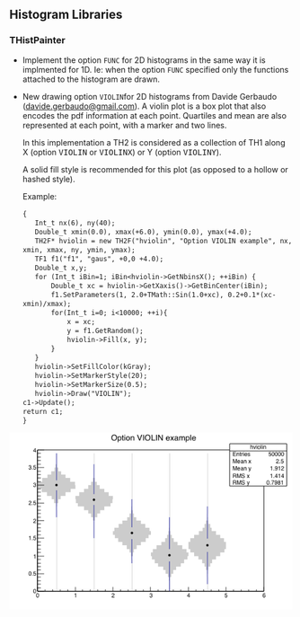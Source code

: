 
## Histogram Libraries

### THistPainter

-   Implement the option `FUNC` for 2D histograms in the same way
    it is implmented for 1D. Ie: when the option `FUNC` specified
    only the functions attached to the histogram are drawn.
-   New drawing option `VIOLIN`for 2D histograms from Davide Gerbaudo
    (davide.gerbaudo@gmail.com).
    A violin plot is a box plot that also encodes the pdf information at each point.
    Quartiles and mean are also represented at each point, with a marker and two lines.

    In this implementation a TH2 is considered as a collection of TH1 along
    X (option <tt>VIOLIN</tt> or <tt>VIOLINX</tt>) or Y (option <tt>VIOLINY</tt>).

    A solid fill style is recommended for this plot (as opposed to a hollow or
    hashed style).

    Example:

    ``` {.cpp}
    {
       Int_t nx(6), ny(40);
       Double_t xmin(0.0), xmax(+6.0), ymin(0.0), ymax(+4.0);
       TH2F* hviolin = new TH2F("hviolin", "Option VIOLIN example", nx, xmin, xmax, ny, ymin, ymax);
       TF1 f1("f1", "gaus", +0,0 +4.0);
       Double_t x,y;
       for (Int_t iBin=1; iBin<hviolin->GetNbinsX(); ++iBin) {
           Double_t xc = hviolin->GetXaxis()->GetBinCenter(iBin);
           f1.SetParameters(1, 2.0+TMath::Sin(1.0+xc), 0.2+0.1*(xc-xmin)/xmax);
           for(Int_t i=0; i<10000; ++i){
               x = xc;
               y = f1.GetRandom();
               hviolin->Fill(x, y);
           }
       }
       hviolin->SetFillColor(kGray);
       hviolin->SetMarkerStyle(20);
       hviolin->SetMarkerSize(0.5);
       hviolin->Draw("VIOLIN");
    c1->Update();
    return c1;
    }
    ```
   ![Violin plot example](violin.png "Violin plot example")
